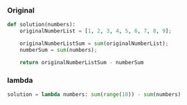 ### Original

```python
def solution(numbers):
    originalNumberList = [1, 2, 3, 4, 5, 6, 7, 8, 9];

    originalNumberListSum = sum(originalNumberList);
    numberSum = sum(numbers);

    return originalNumberListSum - numberSum
```


### lambda

```python
solution = lambda numbers: sum(range(10)) - sum(numbers)
```
